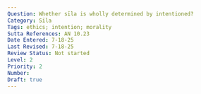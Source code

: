 ```yaml
---
Question: Whether sīla is wholly determined by intentioned?
Category: Sīla
Tags: ethics; intention; morality
Sutta References: AN 10.23
Date Entered: 7-18-25
Last Revised: 7-18-25
Review Status: Not started
Level: 2
Priority: 2
Number: 
Draft: true
---
```

